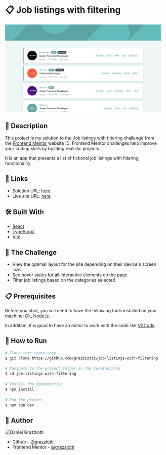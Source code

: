 # 📋 Job listings with filtering

![](./public/images/app-screenshot.png)

## 📄 Description

This project is my solution to the [Job listings with filtering](https://www.frontendmentor.io/challenges/job-listings-with-filtering-ivstIPCt/hub) challenge from the [Frontend Mentor](https://www.frontendmentor.io/) website :D. Frontend Mentor challenges help improve your coding skills by building realistic projects.

It is an app that presents a list of fictional job listings with filtering functionality.

## 🔗 Links

- Solution URL: [here](https://www.frontendmentor.io/solutions/reactjs-flexbox-and-bem-iVOH5XKTO)
- Live site URL: [here](https://job-listings-with-filtering-khaki.vercel.app/)

## 🛠 Built With

- [React](https://reactjs.org/)
- [TypeScript](https://www.typescriptlang.org/)
- [Vite](https://vitejs.dev/)

## 🎯 The Challenge

- View the optimal layout for the site depending on their device's screen size
- See hover states for all interactive elements on the page
- Filter job listings based on the categories selected

## 📋 Prerequisites

Before you start, you will need to have the following tools installed on your machine: [Git](https://git-scm.com/), [Node.js](https://nodejs.org/en).

In addition, it is good to have an editor to work with the code like [VSCode](https://code.visualstudio.com/).

## 🚀 How to Run

```bash
# Clone this repository
$ git clone https://github.com/grazziotti/job-listings-with-filtering

# Navigate to the project folder in the terminal/cmd
$ cd job-listings-with-filtering

# Install the dependencies
$ npm install

# Run the project
$ npm run dev
```

## 👤 Author

<img style="border-radius: 50px" alt="Daniel Grazziotti" title="Daniel Grazziotti" src="https://avatars.githubusercontent.com/grazziotti" height="100" width="100" />

- Github - [@grazziotti](https://github.com/grazziotti)
- Frontend Mentor - [@grazziotti](https://www.frontendmentor.io/profile/grazziotti)
